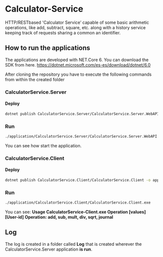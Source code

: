 # Calculator-Service
HTTP/RESTbased 'Calculator Service’ capable of some basic arithmetic operations, like add, subtract, square, etc. along with a history service keeping track of requests sharing a common an identifier.

## How to run the applications
The applications are developed with NET.Core 6. You can download the SDK from here. 
https://dotnet.microsoft.com/es-es/download/dotnet/6.0

After cloning the repository you have to execute the following commands from within the created folder 
### CalculatorService.Server
#### Deploy
```bash
dotnet publish CalculatorService.Server/CalculatorService.Server.WebAPI -o application/CalculatorService.Server
```
### Run
```bash
./application/CalculatorService.Server/CalculatorService.Server.WebAPI.exe
```
You can see how start the application.
### CalculatorService.Client
#### Deploy
```bash
dotnet publish CalculatorService.Client/CalculatorService.Client -o application/CalculatorService.Client
```
### Run
```bash
./application/CalculatorService.Client/CalculatorService.Client.exe
```
You can see:
**Usage CalculatorService-Client.exe Operation [values] [User-id]
Operation: add, sub, mult, div, sqrt, journal**

## Log
The log is created in a folder called **Log** that is created wherever the CalculatorService.Server application **is run**.



